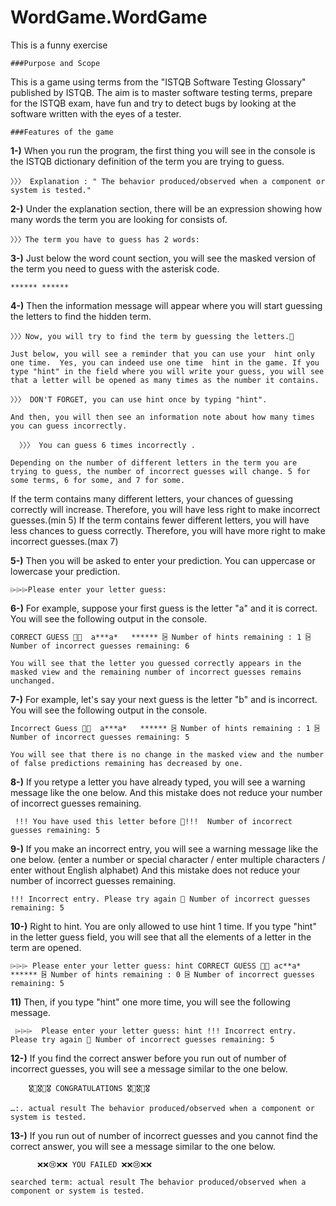# WordGame.WordGame
This is a funny exercise



    ###Purpose and Scope
This is a game using terms from the "ISTQB Software Testing Glossary" published by ISTQB. The aim is to master software testing terms, prepare for the ISTQB exam, have fun and try to detect bugs by looking at the software written with the eyes of a tester. 

    ###Features of the game
**1-)**	When you run the program, the first thing you will see in the console is the ISTQB dictionary definition of the term you are trying to guess. 

` 〉〉〉 Explanation :
  " The behavior produced/observed when a component or system is tested." ` 

**2-)**	Under the explanation section, there will be an expression showing how many words the term you are looking for consists of. 

` 〉〉〉The term you have to guess has 2 words: `

**3-)**	Just below the word count section, you will see the masked version of the term you need to guess with the asterisk code.

`****** ******`

**4-)**	Then the information message will appear where you will start guessing the letters to find the hidden term.

` 〉〉〉Now, you will try to find the term by guessing the letters.🤔 `
	
    Just below, you will see a reminder that you can use your  hint only one time.  Yes, you can indeed use one time  hint in the game. If you type "hint" in the field where you will write your guess, you will see that a letter will be opened as many times as the number it contains.

` 〉〉〉 DON'T FORGET, you can use hint once by typing "hint". `

 	And then, you will then see an information note about how many times you can guess incorrectly. 

`  〉〉〉 You can guess 6 times incorrectly .`

    Depending on the number of different letters in the term you are trying to guess, the number of incorrect guesses will change. 5 for some terms, 6 for some, and 7 for some.
If the term contains many different letters, your chances of guessing correctly will increase. Therefore, you will have less right to make incorrect guesses.(min 5)
If the term contains fewer different letters, you will have less chances to guess correctly. Therefore, you will have more right to make incorrect guesses.(max 7)

**5-)**	Then you will be asked to enter your prediction. You can uppercase or lowercase your prediction.

` ⌲⌲⌲Please enter your letter guess: `


**6-)**	For example, suppose your first guess is the letter "a" and it is correct. You will see the following output in the console.

` CORRECT GUESS 👍🏻 
  a***a*   ******
  ⍄ Number of hints remaining : 1
  ⍄ Number of incorrect guesses remaining: 6 `

    You will see that the letter you guessed correctly appears in the masked view and the remaining number of incorrect guesses remains unchanged.


**7-)**	For example, let's say your next guess is the letter "b" and is incorrect. You will see the following output in the console.

` Incorrect Guess 👎🏻 
  a***a*   ******
  ⍄ Number of hints remaining : 1
  ⍄ Number of incorrect guesses remaining: 5 `

    You will see that there is no change in the masked view and the number of false predictions remaining has decreased by one.

**8-)**	If you retype a letter you have already typed, you will see a warning message like the one below. And this mistake does not reduce your number of incorrect guesses remaining.

`  !!! You have used this letter before 🤭!!! 
     Number of incorrect guesses remaining: 5   `

**9-)**	If you make an incorrect entry, you will see a warning message like the one below. (enter a number or special character / enter multiple characters / enter without English alphabet) And this mistake does not reduce your number of incorrect guesses remaining.

` !!! Incorrect entry. Please try again 🫤
  Number of incorrect guesses remaining: 5  `

**10-)** Right to hint. You are only allowed to use hint 1 time. If you type "hint" in the letter guess field, you will see that all the elements of a letter in the term are opened.

` ⌲⌲⌲ Please enter your letter guess: hint
   CORRECT GUESS 👍🏻
   ac**a*   ******
   ⍄ Number of hints remaining : 0
   ⍄ Number of incorrect guesses remaining: 5 `

**11)** Then, if you type "hint" one more time, you will see the following message.

`  ⌲⌲⌲  Please enter your letter guess: hint
    !!! Incorrect entry. Please try again 🫤
    Number of incorrect guesses remaining: 5  `


**12-)**	If you find the correct answer before you run out of number of incorrect guesses, you will see a message similar to the one below.

		🎖🏅🎖🥇🎖 CONGRATULATIONS 🎖🏅🎖🥇🎖

`…:. actual result
  The behavior produced/observed when a component or system is tested.`

**13-)**	If you run out of number of incorrect guesses and you cannot find the correct answer, you will see a message similar to the one below.

  		  ❌❌😢❌❌ YOU FAILED ❌❌😢❌❌

` searched term: actual result
  The behavior produced/observed when a component or system is tested. `





